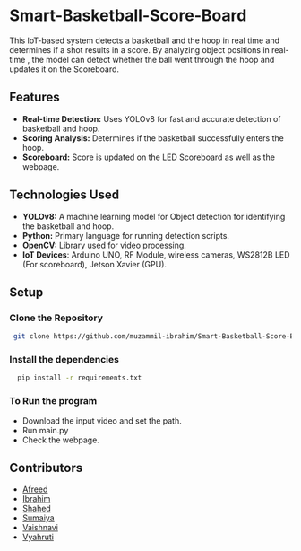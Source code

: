 
# Smart-Basketball-Score-Board
This IoT-based system detects a basketball and the hoop in real time and determines if a shot results in a score. By analyzing object positions in real-time , the model can detect whether the ball went through the hoop and updates it on the Scoreboard.
## Features
- **Real-time Detection:** Uses YOLOv8 for fast and accurate detection of basketball and hoop.
- **Scoring Analysis:** Determines if the basketball successfully enters the hoop.
- **Scoreboard:** Score is updated on the LED Scoreboard as well as the webpage.
## Technologies Used

- **YOLOv8:** A machine learning model for Object detection for identifying the basketball and hoop.
- **Python:** Primary language for running detection scripts.
- **OpenCV:** Library used for video processing.
- **IoT Devices**: Arduino UNO, RF Module, wireless cameras, WS2812B LED (For scoreboard), Jetson Xavier (GPU).
## Setup

###  Clone the Repository
```bash
 git clone https://github.com/muzammil-ibrahim/Smart-Basketball-Score-Board
```
### Install the dependencies
```bash
  pip install -r requirements.txt
```
### To Run the program
- Download the input video and set the path.
- Run main.py
- Check the webpage.
## Contributors
- [Afreed](https://github.com/mohd-afreed)
- [Ibrahim](https://github.com/muzammil-ibrahim)
- [Shahed](https://github.com/MOHAMMEDSHAHED786)
- [Sumaiya]()
- [Vaishnavi](https://github.com/vaishnavijade)
- [Vyahruti](https://github.com/Vyahruti)
